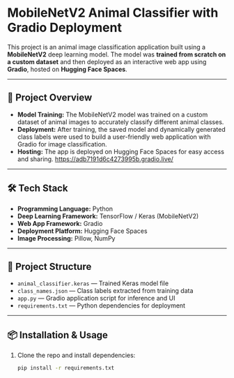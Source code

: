 # MobileNetV2 Animal Classifier with Gradio Deployment

This project is an animal image classification application built using a **MobileNetV2** deep learning model. The model was **trained from scratch on a custom dataset** and then deployed as an interactive web app using **Gradio**, hosted on **Hugging Face Spaces**.

---

## 🚀 Project Overview

- **Model Training:** The MobileNetV2 model was trained on a custom dataset of animal images to accurately classify different animal classes.
- **Deployment:** After training, the saved model and dynamically generated class labels were used to build a user-friendly web application with Gradio for image classification.
- **Hosting:** The app is deployed on Hugging Face Spaces for easy access and sharing. https://adb7191d6c4273995b.gradio.live/

---

## 🛠️ Tech Stack

- **Programming Language:** Python
- **Deep Learning Framework:** TensorFlow / Keras (MobileNetV2)
- **Web App Framework:** Gradio
- **Deployment Platform:** Hugging Face Spaces
- **Image Processing:** Pillow, NumPy

---

## 📁 Project Structure

- `animal_classifier.keras` — Trained Keras model file  
- `class_names.json` — Class labels extracted from training data  
- `app.py` — Gradio application script for inference and UI  
- `requirements.txt` — Python dependencies for deployment  

---

## 📦 Installation & Usage

1. Clone the repo and install dependencies:
   ```bash
   pip install -r requirements.txt
